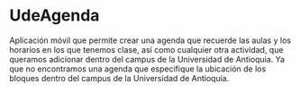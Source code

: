 # UdeAgenda
Aplicación móvil que permite crear una agenda que recuerde las aulas y los horarios en los que tenemos clase, así como cualquier otra actividad, que queramos adicionar dentro del campus de la Universidad de Antioquia. Ya que no encontramos una agenda que especifique la ubicación de los bloques dentro del campus de la Universidad de Antioquia.
